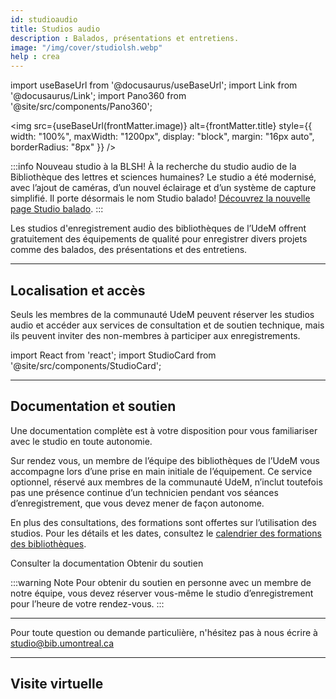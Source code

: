 ```yaml
---
id: studioaudio
title: Studios audio
description : Balados, présentations et entretiens.
image: "/img/cover/studiolsh.webp"
help : crea
---
```


import useBaseUrl from '@docusaurus/useBaseUrl';
import Link from '@docusaurus/Link';
import Pano360 from '@site/src/components/Pano360';

<img 
  src={useBaseUrl(frontMatter.image)} 
  alt={frontMatter.title} 
  style={{
    width: "100%",
    maxWidth: "1200px",
    display: "block",
    margin: "16px auto",
    borderRadius: "8px"
  }} 
/>

:::info Nouveau studio à la BLSH!
À la recherche du studio audio de la Bibliothèque des lettres et sciences humaines?
Le studio a été modernisé, avec l’ajout de caméras, d’un nouvel éclairage et d’un système de capture simplifié. Il porte désormais le nom Studio balado!
[Découvrez la nouvelle page Studio balado](studiobalado).
:::

Les studios d'enregistrement audio des bibliothèques de l’UdeM offrent gratuitement des équipements de qualité pour enregistrer divers projets comme des balados, des présentations et des entretiens.

---

## Localisation et accès

Seuls les membres de la communauté UdeM peuvent réserver les studios audio et accéder aux services de consultation et de soutien technique, mais ils peuvent inviter des non-membres à participer aux enregistrements.


import React from 'react';
import StudioCard from '@site/src/components/StudioCard';

<div
  className="grid grid--3"
  style={{ display: "grid", gap: "1rem", gridTemplateColumns: "repeat(auto-fit, minmax(250px, 1fr))" }}
>
  <!-- <StudioCard
    title="Bibliothèque des lettres et sciences humaines (BLSH)"
    location={
    <><strong>Pavillon Samuel-Bronfman, 2<sup>e</sup> étage, local 2076-2
    </strong></>
  }
    mapLink="https://maps.app.goo.gl/cXprvQUPjBzQ6c8L8"
    description={<> À votre arrivée, présentez-vous au bureau de référence du 2<sup>e</sup> étage afin que le personnel vous déverrouille le studio.</>
    }
    reserveLink="https://calendrier.bib.umontreal.ca/space/27462"
    reserveText="Réserver"
  /> -->
  <StudioCard
    title="Bibliothèque Hubert-Reeves"
    location="Campus MIL, Aile A, local A-1549"
    mapLink="https://maps.app.goo.gl/gfkfKFy2avjhq4BD7"
    description="À votre arrivée, présentez-vous au comptoir de la bibliothèque afin que le personnel vous déverrouille le studio."
    reserveLink="https://calendrier.bib.umontreal.ca/space/20179"
    reserveText="Réserver"
  />
  <StudioCard
    title="Bibliothèque de mathématiques et informatique"
    location="Pavillon André-Aisenstadt, local 2477"
    mapLink="https://maps.app.goo.gl/Jwg5Q34WrjR7vhGV8"
    description="À votre arrivée, présentez-vous au comptoir de la bibliothèque afin que le personnel vous déverrouille le studio."
    reserveLink="https://calendrier.bib.umontreal.ca/spaces?lid=2020&gid=6221"
    reserveText="Réserver"
  />
</div>

---

## Documentation et soutien

Une documentation complète est à votre disposition pour vous familiariser avec le studio en toute autonomie.

Sur rendez vous, un membre de l’équipe des bibliothèques de l’UdeM vous accompagne lors d’une prise en main initiale de l’équipement. Ce service optionnel, réservé aux membres de la communauté UdeM, n’inclut toutefois pas une présence continue d’un technicien pendant vos séances d’enregistrement, que vous devez mener de façon autonome.

En plus des consultations, des formations sont offertes sur l’utilisation des studios. Pour les détails et les dates, consultez le [calendrier des formations des bibliothèques](https://calendrier.bib.umontreal.ca/).

<Link to="/medias/rodecaster" className="button button--secondary">
  Consulter la documentation
</Link>

<Link to="https://outlook.office.com/owa/calendar/studiobib@umontreal.ca/bookings/s/fknNeJFnzUq4A8HgjlXCXg2?ismsaljsauthenabled" className="button button--secondary">
  Obtenir du soutien
</Link>

:::warning Note
Pour obtenir du soutien en personne avec un membre de notre équipe, vous devez réserver vous-même le studio d’enregistrement pour l’heure de votre rendez-vous. 
:::

---

Pour toute question ou demande particulière, n'hésitez pas à nous écrire à studio@bib.umontreal.ca

---

## Visite virtuelle

<Pano360
  image="/img/pano/studioaudio.webp"
  legende="Vue en 360° du Studio audio"
  title="Studio audio"
  alt="Vue en 360° du Studio audio"
/>